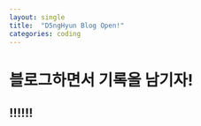 ```yaml
---
layout: single
title:  "D5ngHyun Blog Open!"
categories: coding
---
```


# 블로그하면서 기록을 남기자!
## !!!!!!
